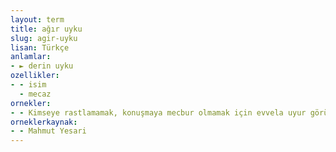 ```yaml
---
layout: term
title: ağır uyku
slug: agir-uyku
lisan: Türkçe
anlamlar:
- ► derin uyku
ozellikler:
- - isim
  - mecaz
ornekler:
- - Kimseye rastlamamak, konuşmaya mecbur olmamak için evvela uyur görünüyor ve herkesin ağır uykuya dalmasını bekliyordu.
orneklerkaynak:
- - Mahmut Yesari
---
```

